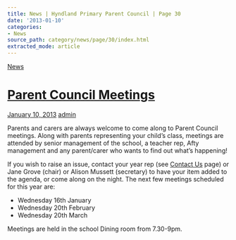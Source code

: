 ```yaml
---
title: News | Hyndland Primary Parent Council | Page 30
date: '2013-01-10'
categories:
- News
source_path: category/news/page/30/index.html
extracted_mode: article
---
```

[News](category/news/)

# [Parent Council Meetings](news/parent-council-meetings/)

[January 10, 2013](news/parent-council-meetings/) [admin](author/admin/)

Parents and carers are always welcome to come along to Parent Council meetings. Along with parents representing your child’s class, meetings are attended by senior management of the school, a teacher rep, Afty management and any parent/carer who wants to find out what’s happening!

If you wish to raise an issue, contact your year rep (see [Contact Us](http://www.hyndlandprimaryparentcouncil.org/contact-us/ "Contact Us") page) or Jane Grove (chair) or Alison Mussett (secretary) to have your item added to the agenda, or come along on the night. The next few meetings scheduled for this year are:

- Wednesday 16th January
- Wednesday 20th February
- Wednesday 20th March

Meetings are held in the school Dining room from 7.30-9pm.
